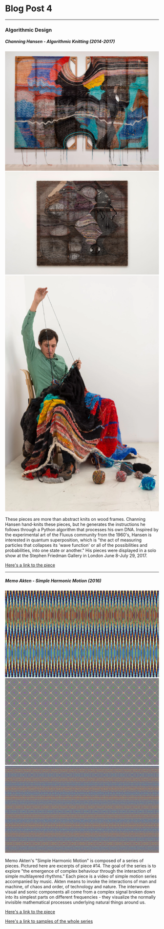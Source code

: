 # Blog Post 4
----------------------
### Algorithmic Design

##### Channing Hansen - Algorithmic Knitting (2014-2017)

![Channing Hansen](images/hansen.png?raw=true "Channing Hansen")
![Channing Hansen](images/hansen2.jpeg?raw=true "Channing Hansen")
![Channing Hansen](images/hansen3.png?raw=true "Channing Hansen")

These pieces are more than abstract knits on wood frames. Channing Hansen hand-knits these pieces, but he generates the instructions he follows through a Python algorithm that processes his own DNA. Inspired by the experimental art of the Fluxus community from the 1960's, Hansen is interested in quantum superposition, which is "the act of measuring particles that collapses its 'wave function' or all of the possibilities and probabilities, into one state or another." His pieces were displayed in a solo show at the Stephen Friedman Gallery in London June 8-July 29, 2017. 

[Here's a link to the piece](https://www.vice.com/en_us/article/qvdgbq/channing-hansen-hand-knit-paintings-dna-algorithms)

---------------------

##### Memo Akten - Simple Harmonic Motion (2016)

![Memo Akten](images/akten.png?raw=true "Memo Akten")
![Memo Akten](images/akten2.png?raw=true "Memo Akten")
![Memo Akten](images/akten3.png?raw=true "Memo Akten")

Memo Akten's "Simple Harmonic Motion" is composed of a series of pieces. Pictured here are excerpts of piece #14. The goal of the series is to explore "the emergence of complex behaviour through the interaction of simple multilayered rhythms." Each piece is a video of simple motion series accompanied by music. Akten means to invoke the interactions of man and machine, of chaos and order, of technology and nature. The interwoven visual and sonic components all come from a complex signal broken down into its simplest parts on different frequencies - they visualize the normally invisible mathematical processes underlying natural things around us. 

[Here's a link to the piece](http://www.memo.tv/portfolio/simple-harmonic-motion-14/)

[Here's a link to samples of the whole series](http://www.memo.tv/portfolio/simple-harmonic-motion/)